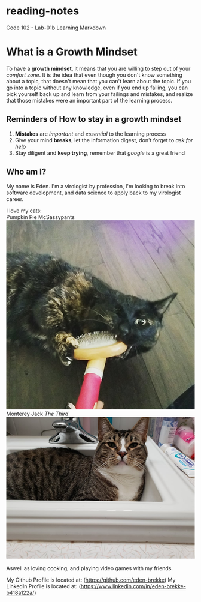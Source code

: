 # reading-notes
Code 102 - Lab-01b Learning Markdown

# What is a Growth Mindset

To have a **growth mindset**, it means that you are willing to step out of your <em>comfort zone</em>.
It is the idea that even though you don't know something about a topic, that doesn't mean that you can't learn about the topic. 
If you go into a topic without any knowledge, even if you end up failing, you can pick yourself back up and learn from your failings and mistakes, and realize that those mistakes were an important part of the learning process. 

## Reminders of How to stay in a growth mindset

1. **Mistakes** are <em>important</em> and <em>essential</em> to the learning process
2. Give your mind **breaks**, let the information digest, don't forget to <em>ask for help</em>
3. Stay diligent and **keep trying**, remember that <em>google</em> is a great friend


## Who am I?

My name is Eden. 
I'm a virologist by profession, I'm looking to break into software development, and data science to apply back to my virologist career.

I love my cats: <br>
Pumpkin Pie McSassypants <br>
![](https://github.com/eden-brekke/reading-notes/blob/main/237272219_1199336533884232_1302703919507046087_n.jpg) <br>
Monterey Jack <em>The Third</em> <br>
![](https://github.com/eden-brekke/reading-notes/blob/main/268024169_1358846637886415_6077591389068869970_n.jpg) <br>

Aswell as loving cooking, and playing video games with my friends. 

My Github Profile is located at: (https://github.com/eden-brekke)
My LinkedIn Profile is located at: (https://www.linkedin.com/in/eden-brekke-b418a122a/)
